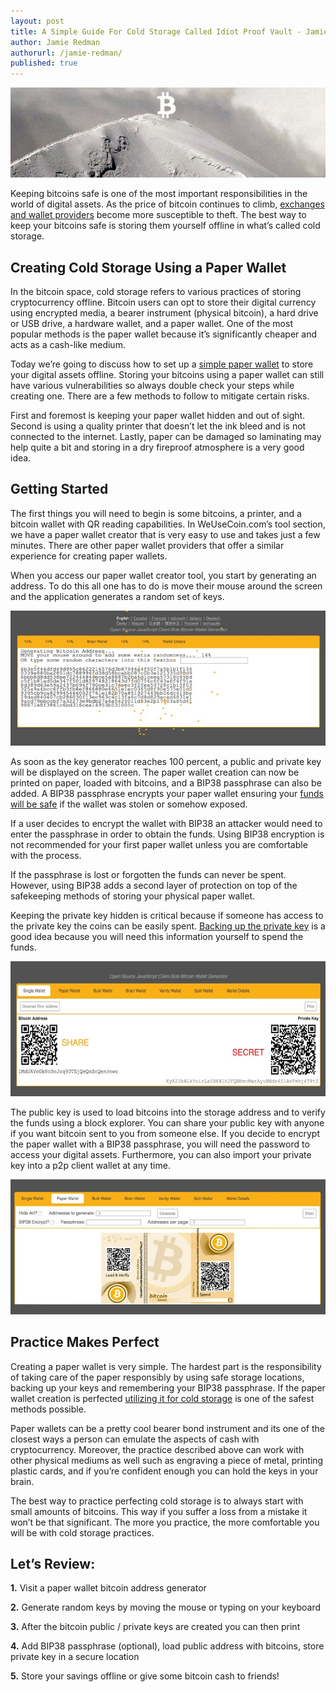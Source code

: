 ```yaml
---
layout: post
title: A Simple Guide For Cold Storage Called Idiot Proof Vault - Jamie Redman
author: Jamie Redman
authorurl: /jamie-redman/
published: true
---
```

<p><center><img src="/images/a-simple-guide-for-cold-storage-called-idiot-proof-vault/idiot-proof-vault.jpg" alt="idiot proof vault"/></center></p>

<p>Keeping bitcoins safe is one of the most important responsibilities in the world of digital assets. As the price of bitcoin continues to climb, <a href="/segregated-witness/">exchanges and wallet providers</a> become more susceptible to theft. The best way to keep your bitcoins safe is storing them yourself offline in what’s called cold storage.</p>

<h2>Creating Cold Storage Using a Paper Wallet</h2>

<p>In the bitcoin space, cold storage refers to various practices of storing cryptocurrency offline. Bitcoin users can opt to store their digital currency using encrypted media, a bearer instrument (physical bitcoin), a hard drive or USB drive, a hardware wallet, and a paper wallet. One of the most popular methods is the paper wallet because it’s significantly cheaper and acts as a cash-like medium.</p>

<p>Today we’re going to discuss how to set up a <a href="/introduction-bitcoin-paper-wallets-cold-storage/">simple paper wallet</a> to store your digital assets offline. Storing your bitcoins using a paper wallet can still have various vulnerabilities so always double check your steps while creating one. There are a few methods to follow to mitigate certain risks.</p>

<p>First and foremost is keeping your paper wallet hidden and out of sight. Second is using a quality printer that doesn’t let the ink bleed and is not connected to the internet. Lastly, paper can be damaged so laminating may help quite a bit and storing in a dry fireproof atmosphere is a very good idea.</p>

<h2>Getting Started</h2>

<p>The first things you will need to begin is some bitcoins, a printer, and a bitcoin wallet with QR reading capabilities. In WeUseCoin.com’s tool section, we have a paper wallet creator that is very easy to use and takes just a few minutes. There are other paper wallet providers that offer a similar experience for creating paper wallets.</p>

<p>When you access our paper wallet creator tool, you start by generating an address. To do this all one has to do is move their mouse around the screen and the application generates a random set of keys.</p>

<p><center><img src="/images/a-simple-guide-for-cold-storage-called-idiot-proof-vault/randomgen.jpg" alt="random generator"/></center></p>

<p>As soon as the key generator reaches 100 percent, a public and private key will be displayed on the screen. The paper wallet creation can now be printed on paper, loaded with bitcoins, and a BIP38 passphrase can also be added. A BIP38 passphrase encrypts your paper wallet ensuring your <a href="/bitcoin-scams-how-stay-safe/">funds will be safe</a> if the wallet was stolen or somehow exposed.</p>

<p>If a user decides to encrypt the wallet with BIP38 an attacker would need to enter the passphrase in order to obtain the funds. Using BIP38 encryption is not recommended for your first paper wallet unless you are comfortable with the process.</p>

<p>If the passphrase is lost or forgotten the funds can never be spent. However, using BIP38 adds a second layer of protection on top of the safekeeping methods of storing your physical paper wallet.</p>

<p>Keeping the private key hidden is critical because if someone has access to the private key the coins can be easily spent. <a href="/amazing-math-bitcoin-private-keys/">Backing up the private key</a> is a good idea because you will need this information yourself to spend the funds.</p>

<p><center><img src="/images/a-simple-guide-for-cold-storage-called-idiot-proof-vault/keys.jpg" alt="keys"/></center></p>

<p>The public key is used to load bitcoins into the storage address and to verify the funds using a block explorer. You can share your public key with anyone if you want bitcoin sent to you from someone else. If you decide to encrypt the paper wallet with a BIP38 passphrase, you will need the password to access your digital assets. Furthermore, you can also import your private key into a p2p client wallet at any time.</p>

<p><center><img src="/images/a-simple-guide-for-cold-storage-called-idiot-proof-vault/paper.jpg" alt="paper wallet"/></center></p>

<h2>Practice Makes Perfect</h2>

<p>Creating a paper wallet is very simple. The hardest part is the responsibility of taking care of the paper responsibly by using safe storage locations, backing up your keys and remembering your BIP38 passphrase. If the paper wallet creation is perfected <a href="/bitcoin-cold-storage/">utilizing it for cold storage</a> is one of the safest methods possible.</p>

<p>Paper wallets can be a pretty cool bearer bond instrument and its one of the closest ways a person can emulate the aspects of cash with cryptocurrency. Moreover, the practice described above can work with other physical mediums as well such as engraving a piece of metal, printing plastic cards, and if you’re confident enough you can hold the keys in your brain.</p>

<p>The best way to practice perfecting cold storage is to always start with small amounts of bitcoins. This way if you suffer a loss from a mistake it won’t be that significant. The more you practice, the more comfortable you will be with cold storage practices.</p>

<h2>Let’s Review:</h2>

<p><strong>1.</strong> Visit a paper wallet bitcoin address generator</p>
<p><strong>2.</strong> Generate random keys by moving the mouse or typing on your keyboard</p>
<p><strong>3.</strong> After the bitcoin public / private keys are created you can then print</p>
<p><strong>4.</strong> Add BIP38 passphrase (optional), load public address with bitcoins, store private key in a secure location</p>
<p><strong>5.</strong> Store your savings offline or give some bitcoin cash to friends!</p>


